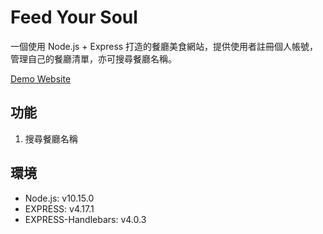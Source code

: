 # Feed Your Soul
一個使用 Node.js + Express 打造的餐廳美食網站，提供使用者註冊個人帳號，管理自己的餐廳清單，亦可搜尋餐廳名稱。

[Demo Website](https://shihtingjustin.github.io/FeedYourSoul/)

## 功能
1. 搜尋餐廳名稱

## 環境
* Node.js: v10.15.0
* EXPRESS: v4.17.1
* EXPRESS-Handlebars: v4.0.3
